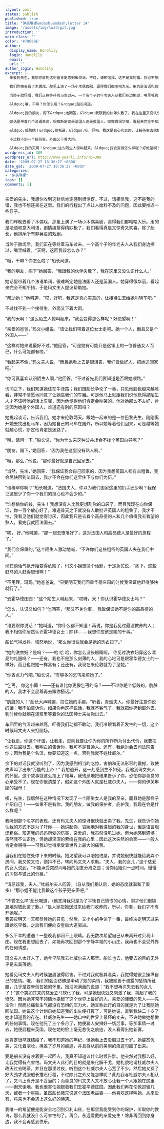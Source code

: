 ```yaml
---
layout: post
status: publish
published: true
title: "伊芙琳娜&mdash;&mdash;letter 14"
image: '/assets/img/load/git.jpg'
introduction: ''
main-class: ''
color: '#7D669E'
author:
  display_name: Honolily
  login: Honolily
  email: ''
  url: ''
author_login: Honolily
excerpt: |-
  亲爱的先生，我想你收到这封信肯定感到很惊讶。不过，请相信我，这不是我的错，我也不想还呆在这里。我们的行程出了点让人始料不及的问题，因此要推迟一些日子。

  我们昨晚去看了木偶戏，那里上演了一场小木偶喜剧，逗得我们都哈哈大乐。用的是法语和意大利语，剧情编排得精妙极了，我们看得真是又惊奇又欢喜。除了船长，他排斥所有非英语的戏剧。

  当终于散场后，我们正在等待着马车过来，一个高个子的年老夫人从我们身边擦过，嘴里喊着，&ldquo;天啊，这回我该怎么办？&rdquo;

  &ldquo;哦，干嘛？你怎么啦？&rdquo;船长问道。

  &ldquo;我的朋友，阁下&rdquo;她回答，&ldquo;我跟我的伙伴失散了，我在这里又没认识什么人。&rdquo;

  她话里带着几个法语单词，很难断定她是法国人还是英国人。她穿得很华丽，看起来完全不知所措，于是玛文夫人提议帮助她。

  &ldquo;帮助她！&rdquo;他喊道，&ldquo;哎，好吧，我这是真心实意的，让接待生去给她叫辆车吧。&rdquo;

  不过找不到一个接待生，外面又下着大雨。

  &ldquo;我的天啊！&rdquo;这么陌生人惊叫起来，&ldquo;我会变得怎么样呢？好绝望啊！&rdquo;
wordpress_id: 389
wordpress_url: http://www.yuanli.info/?p=389
date: '2009-07-27 18:36:27 +0800'
date_gmt: '2009-07-27 10:36:27 +0800'
categories:
- "伊芙琳娜"
tags: []
comments: []
---
```

<p>亲爱的先生，我想你收到这封信肯定感到很惊讶。不过，请相信我，这不是我的错，我也不想还呆在这里。我们的行程出了点让人始料不及的问题，因此要推迟一些日子。</p>
<p>我们昨晚去看了木偶戏，那里上演了一场小木偶喜剧，逗得我们都哈哈大乐。用的是法语和意大利语，剧情编排得精妙极了，我们看得真是又惊奇又欢喜。除了船长，他排斥所有非英语的戏剧。</p>
<p>当终于散场后，我们正在等待着马车过来，一个高个子的年老夫人从我们身边擦过，嘴里喊着，&ldquo;天啊，这回我该怎么办？&rdquo;</p>
<p>&ldquo;哦，干嘛？你怎么啦？&rdquo;船长问道。</p>
<p>&ldquo;我的朋友，阁下&rdquo;她回答，&ldquo;我跟我的伙伴失散了，我在这里又没认识什么人。&rdquo;</p>
<p>她话里带着几个法语单词，很难断定她是法国人还是英国人。她穿得很华丽，看起来完全不知所措，于是玛文夫人提议帮助她。</p>
<p>&ldquo;帮助她！&rdquo;他喊道，&ldquo;哎，好吧，我这是真心实意的，让接待生去给她叫辆车吧。&rdquo;</p>
<p>不过找不到一个接待生，外面又下着大雨。</p>
<p>&ldquo;我的天啊！&rdquo;这么陌生人惊叫起来，&ldquo;我会变得怎么样呢？好绝望啊！&rdquo;<a id="more"></a><a id="more-389"></a></p>
<p>&ldquo;亲爱的爸爸，&rdquo;玛文小姐说，&ldquo;请让我们带着这位女士走吧。她一个人，而且又是个外国人&mdash;&mdash;&rdquo;</p>
<p>&ldquo;这样对她来说最好不过，&rdquo;他回答，&ldquo;可是她有可能只是这镇上的一位普通女人而已，什么可能都有啦。&rdquo;</p>
<p>&ldquo;看起来不像，&rdquo;玛文夫人说，&ldquo;而且她看上去是很沮丧，我们做做好人，把她送回家吧。&rdquo;</p>
<p>&ldquo;你可真喜欢认识陌生人啊，&rdquo;他回答，&ldquo;不过首先我们要知道是否跟她顺路。&rdquo;</p>
<p>询问之下，我们知道她住在牛津路；我们跟船长争论了一番，只见他脸色越来越难看，非常不情愿地同意了让她进我们的车厢。可是他马上就跟我们说他觉得那陌生人才不该听他的话上车呢，因为他觉得他们肯定会吵架的。他对她那么不友好，肯定因为她是个外国人，难道还有别的原因吗？</p>
<p>她挑起谈话，告诉我们，她才来伦敦两天。跟她一起来的是一位巴黎先生，刚刚离开她去找出租马车，因为她自己的马车在国外，所以她等着他们回来，可是越等她就越心慌，断定他肯定是迷路了。</p>
<p>&ldquo;哦，请问一下，&rdquo;船长说，&ldquo;你为什么来这种公共场合不找个英国向导呢？&rdquo;</p>
<p>&ldquo;朋友，阁下，&rdquo;她回答，&ldquo;因为我在这里没有熟人啊。&rdquo;</p>
<p>&ldquo;哦，那么，&rdquo;他说，&ldquo;那你最好就是自己回家去。&rdquo;</p>
<p>&ldquo;当然，先生，&rdquo;她回答，&ldquo;我保证我会自己回家的，因为我想英国人都有点粗鲁，我会尽快回到法国去，我才不会在你们这里住下与你们为伍。&rdquo;</p>
<p>&ldquo;谁稀罕你啊？&rdquo;船长喊道，&ldquo;法国夫人，你以为我们国家这里的扒手还少啊？我保证这里少了你一个我们的担心也不会少的。&rdquo;</p>
<p>&ldquo;谁想偷你的钱，先生！我想没有人比我更想割你的口袋了。而且我现在向你保证，你一百个放心好了。难道普天之下就没有人敢批评英国人的粗鲁了。我才不怕，我看见他们就觉得讨厌，因此我只是去看个高品德的人和几个值得我去看望的熟人，看完我就回法国去。&rdquo;</p>
<p>&ldquo;唉， 好。&rdquo;他喊道，&ldquo;那一起去堕落好了，这对法国人和高品德人是最好的旅程了。&rdquo;</p>
<p>&ldquo;我们会保重的，&rdquo;这个陌生人激动地喊，&ldquo;不许你们这些粗俗的英国人夹在我们中间。&rdquo;</p>
<p>现在谈话气氛开始变得危险了，玛文小姐想换个话题，于是急忙说，&ldquo;阁下，这些赶马的人赶得很慢啊！&rdquo;</p>
<p>&ldquo;不用理，玛玛，&rdquo;她爸爸说，&ldquo;只要明天我们回霍华德庄园的时候我保证他赶得够快就行了。&rdquo;</p>
<p>&ldquo;去霍华德庄园！&rdquo;这个陌生人喊起来，&ldquo;哎呀，天！你认识霍华德女士吗？&rdquo;</p>
<p>&ldquo;怎么，认识又如何？&rdquo;他回答，&ldquo;那又不关你事， 我敢保证她不是你的高品德的人。&rdquo;</p>
<p>&ldquo;谁要跟你说话？&rdquo;她叫道，&ldquo;你什么都不知道！再说，你是我见过最没教养的人；我不相信你居然认识霍华德女士；除非&hellip;&hellip;..我想你应该是她的干事。&rdquo;</p>
<p>船长气得发抖，恼怒地说，&ldquo;那么你很快就会是她的洗衣妇了。&rdquo;</p>
<p>&ldquo;她的洗衣妇？是吗？&mdash;&mdash;哈 哈 哈，你怎么没长眼睛啊， 你见过洗衣妇穿这么漂亮的礼服吗？&mdash;&mdash;还有，我也不是那么刻薄的人，我的心地可是跟霍华德女士的一样好，而且也跟她一样富有；还还有，我现在来伦敦就为了见她。&rdquo;</p>
<p>&ldquo;你省点力气吧，&rdquo;船长说，&ldquo;有够多的乞丐来烦她了。&rdquo;</p>
<p>&ldquo;乞丐， 你这小厮！&mdash;&mdash;还有谁比你更像乞丐的吗？&mdash;&mdash;不过你是个低贱的，肮脏的人，我才不会屈尊再去跟你搭话。&rdquo;</p>
<p>&ldquo;肮脏的人！&rdquo;船长大声喊道，扣住她的手腕，&ldquo;听着，青蛙夫人，你最好注意你说的话；我不怕告诉你，如果你再这样说话，我就不客气了，我就把你扔到窗外去，到时候你就躺在泥浆里等着你的法国绅士来拉你出去。&rdquo;</p>
<p>车厢里的气温越来越高，吓得我们动都不敢动。我们冷眼看着正发生的一切，这个时候玛文夫人来打圆场。</p>
<p>&ldquo;让我走，你这个坏蛋，让我走，否则我要让你为你的所作所为付出代价，我要把你送进监狱去。我明白的告诉你，我可不是普通人。还有，我绝对会去司法院告你；因为我是个名流，你要知道这一点，否则我就不姓杜威尔。&rdquo;</p>
<p>余下的对话我就没听到了，因为我感到相当的吃惊，害怕和无法形容的震撼，致使失声叫了出来&ldquo;万能的上帝！&rdquo; 我想逃开，这一刻感到生不如死。我缩到玛文夫人的怀里。这个故事就这么拉上了帷幕，我残忍地把结果告诉了你，恐怕你那善良的心承受不了。现在你很清楚了，假如这个外国人就是杜威尔夫人，&mdash;&mdash;你的伊芙琳娜的祖母！</p>
<p>噢，先生，我居然在这种情况下发现了一个陌生女人是我的至亲，而且她是那样子介绍自己！&mdash;&mdash;如果不是有你，我的朋友，做我的保护者，庇护我，我现在会是什么样呢？</p>
<p>我听到那个名字的表现，还有玛文夫人的惊讶很快就出卖了我。先生，我告诉你她认我的方式不是为了吓你&mdash;&mdash;她讲起你，哀婉地对我讲起的我的身世，但是语言艰涩粗俗。知道我的妈妈所受的伤害，亲爱的，我虽然没见过她，但为她感到遗憾；虽然我不认识她，但她却深深的萦绕在我的心里；因此这次突然的会面&mdash;&mdash;一般人肯定会期待&mdash;&mdash;可我却觉得承受着世界上最大的痛苦。</p>
<p>当我们在她住处停下来的时候，她渴望我可以陪她进屋，并说她很快就能给我弄个房间。我又惊又怕，颤抖不已，转向玛文夫人求助。&ldquo;夫人，我的女儿，&rdquo;这个慈爱的女人说到，&ldquo;不能承受突然间与她的朋友分离之苦；请你给她们一点时间，慢慢的习惯与彼此的分离。&rdquo;</p>
<p>&ldquo;请原谅我，夫人，&rdquo;杜威尔夫人回答，（自从我们相认后，她的态度就温和了很多）&ldquo;那小姐不能比我跟这个孩子更亲密吧。&rdquo;</p>
<p>&ldquo;不管怎么样&rdquo;船长喊道，（他支持我只是为了平衡自己愤恨的心情，刚才他们很尴尬地对彼此道了歉。）&ldquo;是人家把她送过来给我们收养的，所以，你看，我们才不离开她呢。&rdquo;<br />
我答应明天一天都恭候她的召见；然后，又小小的争论了一番，最终决定明天过来跟她吃早餐。之后我们便向安皇后大道驱进。</p>
<p>多么不幸的遭遇！一整晚我都闭不上眼睛。我无数次希望自己从未离开过贝利山庄。现在我更想回去了，如能再次回到那个宁静幸福的小山庄，我再也不会受外界的任何诱惑。</p>
<p>玛文夫人太好人了，她今早陪我去杜威尔夫人那里。船长也去，他要去的目的无外乎是去奚落她。</p>
<p>她看见玛文夫人的时候皱眉皱得厉害。不过对我就极其温柔，我觉得她很会操纵自己的感情。哦， 我们的会面仿佛是牵动了她的柔情，我被她善于流露的感情所征服，几乎是要晕倒在她的怀里。她泪流满面的说道：&ldquo;我不想再次失去我的女儿了！&rdquo;这个突如其来的慈爱立马软化了我，可是她很快就又刺激了我，挑起了我的愤怒，因为她非常不领情地提起了这个世界上最好的人，亲爱的慷慨的恩人&mdash;&mdash;先生你！然而悲痛和生气都没有恐惧的压力大，她宣称此行的目的就是为了让我随她回法国。她说这个计划自她知道我的出生便打算了，可是她说，直到我快二十岁了她才知道我的存在。杜威尔先生&mdash;&mdash;她口中的世界上最坏的丈夫，不许她做她想做的任何事情。现在他死了三个多月了，她便雇人安排好一切后事，等那事情一过去，她便启程来英国。现在她的脸上毫无悲伤之痕迹，没人看得出她新寡。</p>
<p>她肯定很早就结婚了，我不知道她的年纪，但她看上去没超过五十岁。她姿态优美，又化着浓妆，掩盖了岁月的痕迹，并且将从前的美丽的痕迹勾画了出来。</p>
<p>要是船长没有吵着要一起回去，我真不知道该什么时候告辞。他突然对我那么好，让我觉得有点害怕。玛文夫人此行的目的就是来化解干戈，她礼貌地请杜威尔夫人改天过去喝茶，并且在那里过夜，听到这个杜威尔夫人心宽了不少。然后她又费了好大劲才说服船长推迟行程，不过除此之外又能怎样呢？此刻我与杜威尔夫人相认了，又马上离开是不妥当的；而善良的玛文夫人又不放心让我一个人跟她在这里&mdash;&mdash;谢天谢地。我也很害怕她跟着我们去霍华德庄园。因此我们再在伦敦逗留几天，或者一个星期。虽然船长赌咒说这个法国老巫婆&mdash;&mdash;他喜欢这样叫她，从来没有，将来也不会遇上这么好的待遇。</p>
<p>我唯一的希望便是能安全地回到贝利山庄，在那里我能受到你的保护，听取你的教诲，那么我就没什么可害怕的了。再会，永远爱戴的亲爱先生！除非再回到你身边，我不会再感到快乐。</p>
